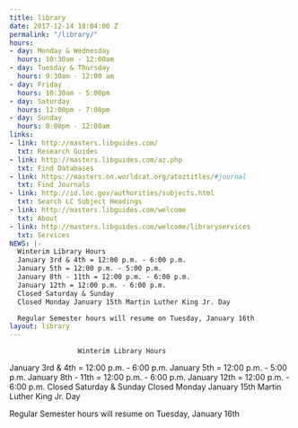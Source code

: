 ```yaml
---
title: library
date: 2017-12-14 18:04:00 Z
permalink: "/library/"
hours:
- day: Monday & Wednesday
  hours: 10:30am - 12:00am
- day: Tuesday & Thursday
  hours: 9:30am - 12:00 am
- day: Friday
  hours: 10:30am - 5:00pm
- day: Saturday
  hours: 12:00pm - 7:00pm
- day: Sunday
  hours: 8:00pm - 12:00am
links:
- link: http://masters.libguides.com/
  txt: Research Guides
- link: http://masters.libguides.com/az.php
  txt: Find Databases
- link: https://masters.on.worldcat.org/atoztitles/#journal
  txt: Find Journals
- link: http://id.loc.gov/authorities/subjects.html
  txt: Search LC Subject Headings
- link: http://masters.libguides.com/welcome
  txt: About
- link: http://masters.libguides.com/welcome/libraryservices
  txt: Services
NEWS: |-
  Winterim Library Hours
  January 3rd & 4th = 12:00 p.m. - 6:00 p.m.
  January 5th = 12:00 p.m. - 5:00 p.m.
  January 8th - 11th = 12:00 p.m. - 6:00 p.m.
  January 12th = 12:00 p.m. - 6:00 p.m.
  Closed Saturday & Sunday
  Closed Monday January 15th Martin Luther King Jr. Day

  Regular Semester hours will resume on Tuesday, January 16th
layout: library
---
```


                     Winterim Library Hours
January 3rd & 4th = 12:00 p.m. - 6:00 p.m.
January 5th = 12:00 p.m. - 5:00 p.m.
January 8th - 11th = 12:00 p.m. - 6:00 p.m.
January 12th = 12:00 p.m. - 6:00 p.m.
Closed Saturday & Sunday
Closed Monday January 15th Martin Luther King Jr. Day

Regular Semester hours will resume on Tuesday, January 16th
